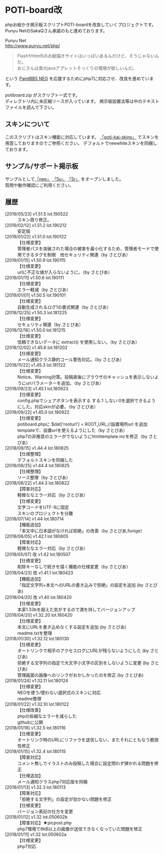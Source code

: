 <h1>POTI-board改</h1>
<p>
	phpお絵かき掲示板スクリプトPOTI-boardを改良していくプロジェクトです。<br>
	Punyu NetのSakaQさん承諾のもと進めております。
</p>
<p>
	Punyu Net <br>
	<a href="http://www.punyu.net/php/">http://www.punyu.net/php/</a>
</p>
<blockquote>
	Flashやhtml5のお絵描きサイトはいっぱいあるんだけど、そうじゃないんだ。  <br>
	おじさんは昔のjavaアプレットそっくりの環境が欲しいんだ。
</blockquote>
<p>
	という <a href="https://github.com/funige/neo/">PaintBBS NEO</a>
	を応援するためにphp7に対応させ、改良を進めています。
</p>
<p>
	potiboard.zip がスクリプト一式です。<br>
	ディレクトリ内に未圧縮ソースが入っています。
	掲示板設置法等は中のテキストファイルを読んで下さい。
</p>
<h2>スキンについて</h2>
	このスクリプトはスキン機能に対応しています。
	<a href="https://github.com/sakots/poti-kai-skins">「poti-kai-skins」</a>
	でスキンを用意しておりますのでご参照ください。
	デフォルトでneewhiteスキンを同梱しております。
<h2>サンプル/サポート掲示板</h2>
<p>
	サンプルとして<a href="https://sakots.red/nee/">「nee」</a>
	<a href="https://sakots.red/5u/">「5u」</a>
	<a href="https://sakots.red/5r/">「5r」</a>
	をオープンしました。 <br>
	質問や動作確認にご利用ください。
</p>
<h2>履歴</h2>
<dl>
	<dt class="ver">[2019/05/23] v1.51.5 lot.190522</dt>
	<dd class="con">スキン周り修正。</dd>
	<dt class="ver">[2019/02/12] v1.51.2 lot.190212</dt>
	<dd class="con">安定版</dd>
	<dt class="ver">[2019/01/22] v1.51.0 lot.190122</dt>
	<dd class="con">【仕様変更】</dd>
	<dd>管理者パスを突破された場合の被害を最小化するため、管理者モードで使用できるタグを制限　他セキュリティ関連（by さとぴあ）</dd>
	<dt class="ver">[2019/01/15] v1.50.9 lot.190115</dt>
	<dd class="con">【仕様変更】</dd>
	<dd>urlに不正な値が入らないように。（by さとぴあ）</dd>
	<dt class="ver">[2019/01/11] v1.50.6 lot.190111</dt>
	<dd class="con">【仕様変更】</dd>
	<dd>エラー軽減（by さとぴあ）</dd>
	<dt class="ver">[2019/01/01] v1.50.5 lot.190101</dt>
	<dd class="con">【仕様変更】</dd>
	<dd>自動生成されるログ1の書式関連（by さとぴあ）</dd>
	<dt class="ver">[2018/12/25] v1.50.3 lot.181225</dt>
	<dd class="con">【仕様変更】</dd>
	<dd>セキュリティ関連（by さとぴあ）</dd>
	<dt class="ver">[2018/12/16] v1.50.0 lot.181215</dt>
	<dd class="con">【仕様変更】</dd>
	<dd>信頼できないデータに extract() を使用しない。（by さとぴあ）</dd>
	<dt class="ver">[2018/12/02] v1.45.6 lot.181202</dt>
	<dd class="con">【仕様変更】</dd>
	<dd>メール通知クラス静的コール警告対応。（by さとぴあ）</dd>
	<dt class="ver">[2018/11/22] v1.45.3 lot.181122</dt>
	<dd class="con">【仕様変更】</dd>
	<dd>Notice、Warning対策。投稿直後にブラウザのキャッシュを表示しないようにurlパラメーターを追加。（by さとぴあ）</dd>
	<dt class="ver">[2018/09/23] v1.45.1 lot.180923</dt>
	<dd class="con">【仕様変更】</dd>
	<dd>config.phpでシェアボタンを表示する する:1 しない:0を選択できるようにした。対応skinが必要。（by さとぴあ）</dd>
	<dt class="ver">[2018/09/22] v1.45.0 lot.180922</dt>
	<dd class="con">【仕様変更】</dd>
	<dd>potiboard.phpに $dat['rooturl'] = ROOT_URL;//設置場所url を追加</dd>
	<dd>templateで、設置urlを使えるようにした（by さとぴあ）</dd>
	<dd>php7の非推奨のエラーがでないようにhtmltemplate.incを修正（by さとぴあ）</dd>
	<dt class="ver">[2018/09/15] v1.44.4 lot.180825</dt>
	<dd class="con">【仕様整理】</dd>
	<dd>デフォルトスキンを同梱した</dd>
	<dt class="ver">[2018/08/25] v1.44.4 lot.180825</dt>
	<dd class="con">【仕様整理】</dd>
	<dd>ソース整理（by さとぴあ）</dd>
	<dt class="ver">[2018/08/22] v1.44.3 lot.180822</dt>
	<dd class="con">【障害対応】</dd>
	<dd>軽微ななエラー対応（by さとぴあ）</dd>
	<dd class="con">【仕様変更】</dd>
	<dd>文字コードをUTF-8に固定</dd>
	<dd>スキンのプロジェクトを分離</dd>
	<dt class="ver">[2018/07/14] v1.44 lot.180714</dt>
	<dd class="con">【機能追加】</dd>
	<dd>「本文中に日本語がなければ拒絶」の改善（by さとぴあ,funige）</dd>
	<dt class="ver">[2018/06/05] v1.42.1 lot.180605</dt>
	<dd class="con">【障害対応】</dd>
	<dd>軽微ななエラー対応（by さとぴあ）</dd>
	<dt class="ver">[2018/05/07] 改 v1.42 lot.180507</dt>
	<dd class="con">【仕様変更】</dd>
	<dd>削除キーなしで続きを描く機能の仕様変更（by さとぴあ）</dd>
	<dt class="ver">[2018/04/23] 改 v1.41.1 lot.180423</dt>
	<dd class="con">【機能追加】</dd>
	<dd>「指定文字列+本文へのURLの書き込みで拒絶」の設定を追加 (by さとぴあ)</dd>
	<dt class="ver">[2018/04/20] 改 v1.40 lot.180420</dt>
	<dd class="con">【仕様変更】</dd>
	<dd>本家1.33bを超えた気がするので満を持してバージョンアップ</dd>
	<dt class="ver">[2018/04/20] v1.32.20 lot.180420</dt>
	<dd class="con">【仕様変更】</dd>
	<dd>本文にURLを書き込めなくする設定を追加 (by さとぴあ)</dd>
	<dd>readme.txtを整理</dd>
	<dt class="ver">[2018/01/30] v1.32.12 lot.180130</dt>
	<dd class="con">【仕様変更】</dd>
	<dd>オートリンクで相手のアクセスログにURLが残らないようにした (by さとぴあ)</dd>
	<dd>拒絶する文字列の指定で大文字小文字の区別をしないように変更 (by さとぴあ)</dd>
	<dd>管理画面の画像へのリンクがおかしかったのを修正 (by さとぴあ)</dd>
	<dt class="ver">[2018/01/24] v1.32.11 lot.180124</dt>
	<dd class="con">【仕様変更】</dd>
	<dd>NEOを使う/使わない選択式のスキンに対応</dd>
	<dd>readme整理</dd>
	<dt class="ver">[2018/01/22] v1.32.10 lot.180122</dt>
	<dd class="con">【仕様改善】</dd>
	<dd>phpの些細なエラーを減らした</dd>
	<dd>githubに公開</dd>
	<dt class="ver">[2018/01/16] v1.32.5 lot.180116</dt>
	<dd class="con">【仕様変更】</dd>
	<dd>オートリンク時のURLにリファラを送信しない、またそれにともなう脆弱性修正</dd>
	<dt class="ver">[2018/01/15] v1.32.4 lot.180115</dt>
	<dd class="con">【障害対応】</dd>
	<dd>コメント無しでイラストのみ投稿した場合に設定問わず弾かれる問題を修正</dd>
	<dd class="con">【仕様追加】</dd>
	<dd>メール通知クラスphp7対応版を同梱</dd>
	<dt class="ver">[2018/01/13] v1.32.3 lot.180113</dt>
	<dd class="con">【障害対応】</dd>
	<dd>「拒絶する文字列」の設定が効かない問題を修正</dd>
	<dd class="con">【仕様変更】</dd>
	<dd>バージョン表記の仕方を変更</dd>
	<dt class="ver">[2018/01/12] v1.32 lot.050602b</dt>
	<dd class="con">【障害対応】★picpost.php</dd>
	<dd>php7環境で8kB以上の画像が送信できなくなっていた問題を修正</dd>
	<dt class="ver">[2018/01/11] v1.32 lot.050602a</dt>
	<dd class="con">【仕様変更】</dd>
	<dd>php7対応</dd>
	<!-- <dt class="ver"></dt>
	<dd class="con"></dd>
	<dd></dd> -->
</dl>
